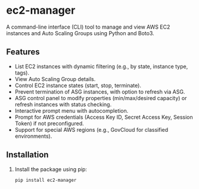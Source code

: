 # ec2-manager

A command-line interface (CLI) tool to manage and view AWS EC2 instances and Auto Scaling Groups using Python and Boto3.

## Features
- List EC2 instances with dynamic filtering (e.g., by state, instance type, tags).
- View Auto Scaling Group details.
- Control EC2 instance states (start, stop, terminate).
- Prevent termination of ASG instances, with option to refresh via ASG.
- ASG control panel to modify properties (min/max/desired capacity) or refresh instances with status checking.
- Interactive prompt menu with autocompletion.
- Prompt for AWS credentials (Access Key ID, Secret Access Key, Session Token) if not preconfigured.
- Support for special AWS regions (e.g., GovCloud for classified environments).

## Installation
1. Install the package using pip:
   ```bash
   pip install ec2-manager
